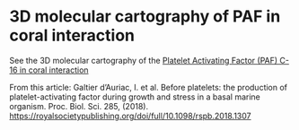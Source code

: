 # 3D molecular cartography of PAF in coral interaction
See the 3D molecular cartography of the [Platelet Activating Factor (PAF) C-16 in coral interaction](https://ili.embl.de/?https://github.com/lfnothias/coral_PAF/raw/master/3D_Mol_Cartography/Coral_PAF_3D_model.stl;https://github.com/lfnothias/coral_PAF/raw/master/3D_Mol_Cartography/Coral_PAF_ili_table.csv;https://github.com/lfnothias/coral_PAF/raw/master/3D_Mol_Cartography/Platelet_Activating_Factor_(PAF)_C-16(ID_%20116).json)

From this article:
Galtier d’Auriac, I. et al. Before platelets: the production of platelet-activating factor during growth and stress in a basal marine organism. Proc. Biol. Sci. 285, (2018). https://royalsocietypublishing.org/doi/full/10.1098/rspb.2018.1307
